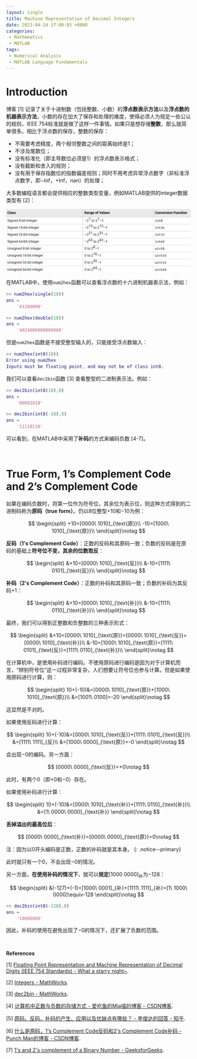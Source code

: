 ```yaml
---
layout: single
title: Machine Representation of Decimal Integers
date: 2023-04-24 17:08:03 +0800
categories: 
 - Mathematics
 - MATLAB
tags:
 - Numerical Analysis
 - MATLAB Language Fundamentals
---
```


# Introduction

博客 [1] 记录了关于十进制数（包括整数、小数）的**浮点数表示方法**以及**浮点数的机器表示方法**，小数的存在加大了保存和处理的难度，使得必须人为规定一些公认的规则，IEEE 754标准就是做了这样一件事情。如果只是想存储**整数**，那么就简单很多。相比于浮点数的保存，整数的保存：

- 不需要考虑精度，两个相邻整数之间的距离始终是1；
- 不涉及尾数位；
- 没有标准化（即主导数位必须是1）的浮点数表示格式；
- 没有截断和舍入的规则；
- 没有用于保存指数位的指数偏差规则；同时不用考虑异常浮点数字（非标准浮点数字，即$\mathrm{-Inf}$，$\mathrm{+Inf}$，$\mathrm{nan}$）的处理；

大多数编程语言都会提供相应的整数类型变量，例如MATLAB提供的integer数据类型有 [2]：

![image-20230422145327359](https://github.com/HelloWorld-1017/blog-images/blob/main/migration/imgpersonal/image-20230422145327359.png?raw=true)

在MATLAB中，使用`num2hex`函数可以查看浮点数的十六进制机器表示法，例如：

```matlab
>> num2hex(single(10))
ans =
    '41200000'
```

```matlab
>> num2hex(double(10))
ans =
    '4024000000000000'
```

但是`num2hex`函数是不接受整型输入的，只能接受浮点数输入：

```matlab
>> num2hex(int8(10))
Error using num2hex
Inputs must be floating point, and may not be of class int8.
```

我们可以查看`dec2bin`函数 [3] 查看整型的二进制表示法。例如：

```matlab
>> dec2bin(int8(10),8)
ans =
    '00001010'
```

```matlab
>> dec2bin(int8(-10),8)
ans =
    '11110110'
```

可以看到，在MATLAB中采用了**补码**的方式来编码负数 [4-7]。

<br>

# True Form, 1’s Complement Code and 2’s Complement Code

如果在编码负数时，将第一位作为符号位，其余位为表示位，则这种方式得到的二进制码称为**原码（true form）**。仍以8位整型$+10$和$-10$为例：

$$
\begin{split}
+10=[0000\ 1010]_{\text{原}}\\
-10=[1000\ 1010]_{\text{原}}\\
\end{split}\notag
$$

**反码（1’s Complement Code）**：正数的反码和其原码一致；负数的反码是在原码的基础上**符号位不变，其余的位数取反**：

$$
\begin{split}
&+10=[0000\ 1010]_{\text{反}}\\
&-10=[1111\ 0101]_{\text{反}}\\
\end{split}\notag
$$

**补码（2’s Complement Code）**：正数的补码和其原码一致；负数的补码为其反码+1：

$$
\begin{split}
&+10=[0000\ 1010]_{\text{补}}\\
&-10=[1111\ 0110]_{\text{补}}\\
\end{split}\notag
$$

最终，我们可以得到正整数和负整数的三种表示形式：

$$
\begin{split}
&+10=[0000\ 1010]_{\text{原}}=[0000\ 1010]_{\text{反}}=[0000\ 1010]_{\text{补}}\\
&-10=[1000\ 1010]_{\text{原}}=[1111\ 0101]_{\text{反}}=[1111\ 0110]_{\text{补}}\\
\end{split}\notag
$$


在计算机中，是使用补码进行编码。不使用原码进行编码是因为对于计算机而言，“辨别符号位”这一过程非常复杂，人们想要让符号位也参与计算。但是如果使用原码进行计算，则：

$$
\begin{split}
10+(-10)&=[0000\ 1010]_{\text{原}}+[1000\ 1010]_{\text{原}}\\
&=[1001\ 0100]=-20
\end{split}\notag
$$

这显然是不对的。

如果使用反码进行计算：

$$
\begin{split}
10+(-10)&=[0000\ 1010]_{\text{反}}+[1111\ 0101]_{\text{反}}\\
&=[1111\ 1111]_{反}\\
&=[1000\ 0000]_{\text{原}}=-0
\end{split}\notag
$$

会出现$-0$的编码。另一方面：

$$
[0000\ 0000]_{\text{反}}=+0\notag
$$

此时，有两个$0$（即$+0$和$-0$）存在。

如果使用补码进行计算：

$$
\begin{split}
10+(-10)&=[0000\ 1010]_{\text{补}}+[1111\ 0110]_{\text{补}}\\
&=[1\ 0000\ 0000]_{\text{补}}
\end{split}\notag
$$

**丢掉溢出的最高位后**：

$$
[0000\ 0000]_{\text{补}}=[0000\ 0000]_{\text{原}}=0\notag
$$

注：因为以$0$开头编码是正数，正数的补码就是其本身。
{: .notice--primary}

此时就只有一个$0$，不会出现$-0$的情况。

另一方面，**在使用补码的情况下**，就可以**规定**$[1000\ 0000]_{\text{补}}$为$-128$：

$$
\begin{split}
&(-127)+(-1)=[1000\ 0001]_{补}+[1111\ 1111]_{补}=[1\ 1000\ 0000]\equiv-128
\end{split}\notag
$$

```matlab
>> dec2bin(int8(-128),8)
ans =
    '10000000'
```

因此，补码的使用在避免出现了$-0$的情况下，还扩展了负数的范围。

<br>

**References**

[1] [Floating Point Representation and Machine Representation of Decimal Digits (IEEE 754 Standards) - What a starry night~](http://whatastarrynight.com/mathematics/matlab/Floating-Point-Arithmetic/).

[2] [Integers - MathWorks](https://ww2.mathworks.cn/help/matlab/matlab_prog/integers.html).

[3] [dec2bin - MathWorks](https://ww2.mathworks.cn/help/matlab/ref/dec2bin.html).

[4] [计算机中正数与负数的存储方式 - 爱吃鱼的Mia喵的博客 - CSDN博客](https://blog.csdn.net/qq_42001403/article/details/100142480).

[5] [原码、反码、补码的产生、应用以及优缺点有哪些？ - 李俊达的回答 - 知乎](https://www.zhihu.com/question/20159860/answer/71256667).

[6] [什么是原码，1’s Complement Code反码和2’s Complement Code补码 - Punch Man的博客 - CSDN博客](https://blog.csdn.net/qq_41523462/article/details/120585204).

[7] [1's and 2's complement of a Binary Number - GeeksforGeeks](https://www.geeksforgeeks.org/1s-2s-complement-binary-number/).
